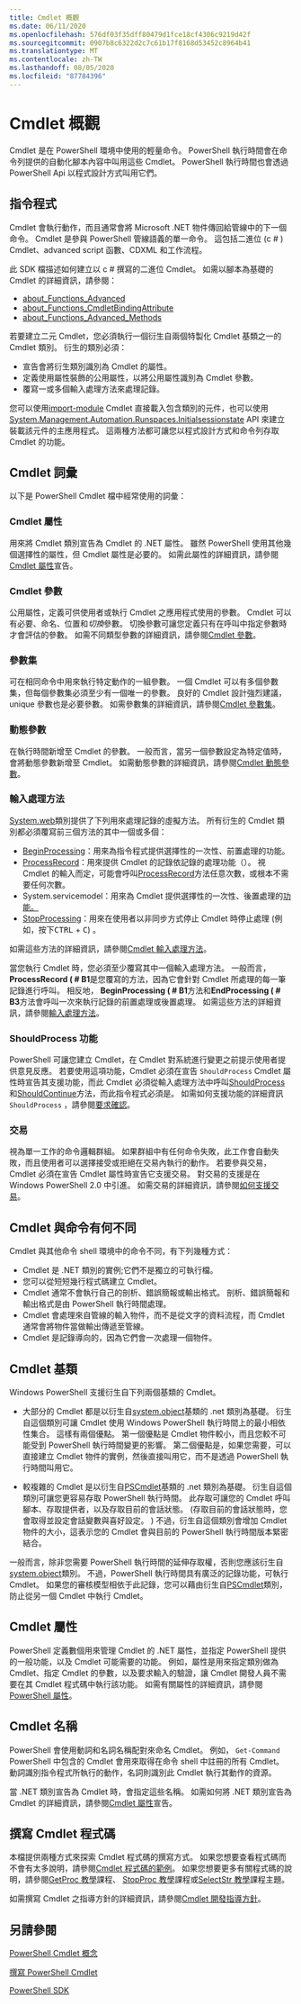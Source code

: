 ```yaml
---
title: Cmdlet 概觀
ms.date: 06/11/2020
ms.openlocfilehash: 576df03f35dff80479d1fce18cf4306c9219d42f
ms.sourcegitcommit: 0907b8c6322d2c7c61b17f8168d53452c8964b41
ms.translationtype: MT
ms.contentlocale: zh-TW
ms.lasthandoff: 08/05/2020
ms.locfileid: "87784396"
---
```

# <a name="cmdlet-overview"></a>Cmdlet 概觀

Cmdlet 是在 PowerShell 環境中使用的輕量命令。 PowerShell 執行時間會在命令列提供的自動化腳本內容中叫用這些 Cmdlet。 PowerShell 執行時間也會透過 PowerShell Api 以程式設計方式叫用它們。

## <a name="cmdlets"></a>指令程式

Cmdlet 會執行動作，而且通常會將 Microsoft .NET 物件傳回給管線中的下一個命令。 Cmdlet 是參與 PowerShell 管線語義的單一命令。
這包括二進位 (c # ) Cmdlet、advanced script 函數、CDXML 和工作流程。

此 SDK 檔描述如何建立以 c # 撰寫的二進位 Cmdlet。 如需以腳本為基礎的 Cmdlet 的詳細資訊，請參閱：

- [about_Functions_Advanced](/powershell/module/microsoft.powershell.core/about/about_functions_advanced)
- [about_Functions_CmdletBindingAttribute](/powershell/module/microsoft.powershell.core/about/about_functions_cmdletbindingattribute)
- [about_Functions_Advanced_Methods](/powershell/module/microsoft.powershell.core/about/about_functions_advanced_methods)

若要建立二元 Cmdlet，您必須執行一個衍生自兩個特製化 Cmdlet 基類之一的 Cmdlet 類別。 衍生的類別必須：

- 宣告會將衍生類別識別為 Cmdlet 的屬性。
- 定義使用屬性裝飾的公用屬性，以將公用屬性識別為 Cmdlet 參數。
- 覆寫一或多個輸入處理方法來處理記錄。

您可以使用[import-module](/powershell/module/microsoft.powershell.core/import-module) Cmdlet 直接載入包含類別的元件，也可以使用[System.Management.Automation.Runspaces.Initialsessionstate](/dotnet/api/System.Management.Automation.Runspaces.InitialSessionState) API 來建立裝載該元件的主應用程式。 這兩種方法都可讓您以程式設計方式和命令列存取 Cmdlet 的功能。

## <a name="cmdlet-terms"></a>Cmdlet 詞彙

以下是 PowerShell Cmdlet 檔中經常使用的詞彙：

### <a name="cmdlet-attribute"></a>Cmdlet 屬性

用來將 Cmdlet 類別宣告為 Cmdlet 的 .NET 屬性。 雖然 PowerShell 使用其他幾個選擇性的屬性，但 Cmdlet 屬性是必要的。 如需此屬性的詳細資訊，請參閱[Cmdlet 屬性](cmdlet-attribute-declaration.md)宣告。

### <a name="cmdlet-parameter"></a>Cmdlet 參數

公用屬性，定義可供使用者或執行 Cmdlet 之應用程式使用的參數。 Cmdlet 可以有必要、命名、位置和*切換*參數。 切換參數可讓您定義只有在呼叫中指定參數時才會評估的參數。 如需不同類型參數的詳細資訊，請參閱[Cmdlet 參數](cmdlet-parameters.md)。

### <a name="parameter-set"></a>參數集

可在相同命令中用來執行特定動作的一組參數。 一個 Cmdlet 可以有多個參數集，但每個參數集必須至少有一個唯一的參數。 良好的 Cmdlet 設計強烈建議，unique 參數也是必要參數。
如需參數集的詳細資訊，請參閱[Cmdlet 參數集](cmdlet-parameter-sets.md)。

### <a name="dynamic-parameter"></a>動態參數

在執行時間新增至 Cmdlet 的參數。 一般而言，當另一個參數設定為特定值時，會將動態參數新增至 Cmdlet。 如需動態參數的詳細資訊，請參閱[Cmdlet 動態參數](cmdlet-dynamic-parameters.md)。

### <a name="input-processing-methods"></a>輸入處理方法

[System.web](/dotnet/api/System.Management.Automation.Cmdlet)類別提供了下列用來處理記錄的虛擬方法。 所有衍生的 Cmdlet 類別都必須覆寫前三個方法的其中一個或多個：

- [BeginProcessing](/dotnet/api/System.Management.Automation.Cmdlet.BeginProcessing)：用來為指令程式提供選擇性的一次性、前置處理的功能。
- [ProcessRecord](/dotnet/api/System.Management.Automation.Cmdlet.ProcessRecord)：用來提供 Cmdlet 的記錄依記錄的處理功能（）。 視 Cmdlet 的輸入而定，可能會呼叫[ProcessRecord](/dotnet/api/System.Management.Automation.Cmdlet.ProcessRecord)方法任意次數，或根本不需要任何次數。
- System.servicemodel：用來為 Cmdlet 提供選擇性的一次性、後置處理的[功能。](/dotnet/api/System.Management.Automation.Cmdlet.EndProcessing)
- [StopProcessing](/dotnet/api/System.Management.Automation.Cmdlet.StopProcessing)：用來在使用者以非同步方式停止 Cmdlet 時停止處理 (例如，按下<kbd>CTRL</kbd> + <kbd>C</kbd>) 。

如需這些方法的詳細資訊，請參閱[Cmdlet 輸入處理方法](./cmdlet-input-processing-methods.md)。

當您執行 Cmdlet 時，您必須至少覆寫其中一個輸入處理方法。
一般而言， **ProcessRecord ( # B1**是您覆寫的方法，因為它會針對 Cmdlet 所處理的每一筆記錄進行呼叫。 相反地， **BeginProcessing ( # B1**方法和**EndProcessing ( # B3**方法會呼叫一次來執行記錄的前置處理或後置處理。 如需這些方法的詳細資訊，請參閱[輸入處理方法](cmdlet-input-processing-methods.md)。

### <a name="shouldprocess-feature"></a>ShouldProcess 功能

PowerShell 可讓您建立 Cmdlet，在 Cmdlet 對系統進行變更之前提示使用者提供意見反應。 若要使用這項功能，Cmdlet 必須在宣告 `ShouldProcess` Cmdlet 屬性時宣告其支援功能，而此 Cmdlet 必須從輸入處理方法中呼叫[ShouldProcess](/dotnet/api/System.Management.Automation.Cmdlet.ShouldProcess)和[ShouldContinue](/dotnet/api/System.Management.Automation.Cmdlet.ShouldContinue)方法，而此指令程式必須是。 如需如何支援功能的詳細資訊 `ShouldProcess` ，請參閱[要求確認](requesting-confirmation-from-cmdlets.md)。

### <a name="transaction"></a>交易

視為單一工作的命令邏輯群組。 如果群組中有任何命令失敗，此工作會自動失敗，而且使用者可以選擇接受或拒絕在交易內執行的動作。 若要參與交易，Cmdlet 必須在宣告 Cmdlet 屬性時宣告它支援交易。 對交易的支援是在 Windows PowerShell 2.0 中引進。 如需交易的詳細資訊，請參閱[如何支援交易](how-to-support-transactions.md)。

## <a name="how-cmdlets-differ-from-commands"></a>Cmdlet 與命令有何不同

Cmdlet 與其他命令 shell 環境中的命令不同，有下列幾種方式：

- Cmdlet 是 .NET 類別的實例;它們不是獨立的可執行檔。
- 您可以從短短幾行程式碼建立 Cmdlet。
- Cmdlet 通常不會執行自己的剖析、錯誤簡報或輸出格式。 剖析、錯誤簡報和輸出格式是由 PowerShell 執行時間處理。
- Cmdlet 會處理來自管線的輸入物件，而不是從文字的資料流程，而 Cmdlet 通常會將物件當做輸出傳遞至管線。
- Cmdlet 是記錄導向的，因為它們會一次處理一個物件。

## <a name="cmdlet-base-classes"></a>Cmdlet 基類

Windows PowerShell 支援衍生自下列兩個基類的 Cmdlet。

- 大部分的 Cmdlet 都是以衍生自[system.object](/dotnet/api/System.Management.Automation.Cmdlet)基類的 .net 類別為基礎。
  衍生自這個類別可讓 Cmdlet 使用 Windows PowerShell 執行時間上的最小相依性集合。 這樣有兩個優點。 第一個優點是 Cmdlet 物件較小，而且您較不可能受到 PowerShell 執行時間變更的影響。 第二個優點是，如果您需要，可以直接建立 Cmdlet 物件的實例，然後直接叫用它，而不是透過 PowerShell 執行時間叫用它。

- 較複雜的 Cmdlet 是以衍生自[PSCmdlet](/dotnet/api/System.Management.Automation.PSCmdlet)基類的 .net 類別為基礎。 衍生自這個類別可讓您更容易存取 PowerShell 執行時間。 此存取可讓您的 Cmdlet 呼叫腳本、存取提供者，以及存取目前的會話狀態。
   (存取目前的會話狀態時，您會取得並設定會話變數與喜好設定。 ) 不過，衍生自這個類別會增加 Cmdlet 物件的大小，這表示您的 Cmdlet 會與目前的 PowerShell 執行時間版本緊密結合。

一般而言，除非您需要 PowerShell 執行時間的延伸存取權，否則您應該衍生自[system.object](/dotnet/api/System.Management.Automation.Cmdlet)類別。
不過，PowerShell 執行時間具有廣泛的記錄功能，可執行 Cmdlet。 如果您的審核模型相依于此記錄，您可以藉由衍生自[PSCmdlet](/dotnet/api/System.Management.Automation.PSCmdlet)類別，防止從另一個 Cmdlet 中執行 Cmdlet。

## <a name="cmdlet-attributes"></a>Cmdlet 屬性

PowerShell 定義數個用來管理 Cmdlet 的 .NET 屬性，並指定 PowerShell 提供的一般功能，以及 Cmdlet 可能需要的功能。 例如，屬性是用來指定類別做為 Cmdlet、指定 Cmdlet 的參數，以及要求輸入的驗證，讓 Cmdlet 開發人員不需要在其 Cmdlet 程式碼中執行該功能。 如需有關屬性的詳細資訊，請參閱[PowerShell 屬性](./cmdlet-attributes.md)。

## <a name="cmdlet-names"></a>Cmdlet 名稱

PowerShell 會使用動詞和名詞名稱配對來命名 Cmdlet。 例如， `Get-Command` PowerShell 中包含的 Cmdlet 會用來取得在命令 shell 中註冊的所有 Cmdlet。 動詞識別指令程式所執行的動作，名詞則識別此 Cmdlet 執行其動作的資源。

當 .NET 類別宣告為 Cmdlet 時，會指定這些名稱。 如需如何將 .NET 類別宣告為 Cmdlet 的詳細資訊，請參閱[Cmdlet 屬性](./cmdlet-class-declaration.md)宣告。

## <a name="writing-cmdlet-code"></a>撰寫 Cmdlet 程式碼

本檔提供兩種方式來探索 Cmdlet 程式碼的撰寫方式。 如果您想要查看程式碼而不會有太多說明，請參閱[Cmdlet 程式碼的範例](./examples-of-cmdlet-code.md)。 如果您想要更多有關程式碼的說明，請參閱[GetProc 教學](./getproc-tutorial.md)課程、 [StopProc 教學](./stopproc-tutorial.md)課程或[SelectStr 教學](./selectstr-tutorial.md)課程主題。

如需撰寫 Cmdlet 之指導方針的詳細資訊，請參閱[Cmdlet 開發指導方針](./cmdlet-development-guidelines.md)。

## <a name="see-also"></a>另請參閱

[PowerShell Cmdlet 概念](./windows-powershell-cmdlet-concepts.md)

[撰寫 PowerShell Cmdlet](./writing-a-windows-powershell-cmdlet.md)

[PowerShell SDK](../windows-powershell-reference.md)
